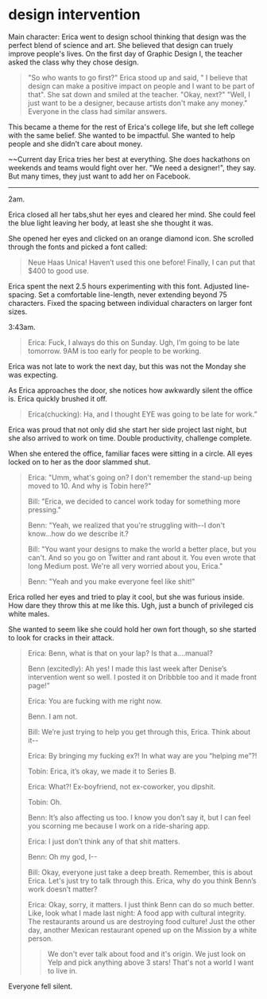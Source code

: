 # design intervention
Main character:
Erica went to design school thinking that design was the perfect blend of science and art. She believed that design can truely improve people's lives.
On the first day of Graphic Design I, the teacher asked the class why they chose design.

>"So who wants to go first?"
>Erica stood up and said, " I believe that design can make a positive impact on people and I want to be part of that".
>She sat down and smiled at the teacher.
>"Okay, next?"
>"Well, I just want to be a designer, because artists don't make any money."
Everyone in the class had similar answers.

This became a theme for the rest of Erica's college life, but she left college with the same belief. She wanted to be impactful. She wanted to help people and she didn't care about money.

~~Current day
Erica tries her best at everything. She does hackathons on weekends and teams would fight over her. "We need a designer!", they say. But many times, they just want to add her on Facebook.




----
2am.

Erica closed all her tabs,shut her eyes and cleared her mind. She could feel the blue light leaving her body, at least she she thought it was.

She opened her eyes and clicked on an orange diamond icon. She scrolled through the fonts and picked a font called:

> Neue Haas Unica! Haven’t used this one before! Finally, I can put that $400 to good use.

Erica spent the next 2.5 hours experimenting with this font. Adjusted line-spacing. Set a comfortable line-length, never extending beyond 75 characters. Fixed the spacing between individual characters on larger font sizes.

3:43am.

> Erica: Fuck, I always do this on Sunday. Ugh, I’m going to be late tomorrow. 9AM is too early for people to be working.

Erica was not late to work the next day, but this was not the Monday she was expecting.

As Erica approaches the door, she notices how awkwardly silent the office is. Erica quickly brushed it off.

> Erica(chucking): Ha, and I thought EYE was going to be late for work.”

Erica was proud that not only did she start her side project last night, but she also arrived to work on time. Double productivity, challenge complete.

When she entered the office, familiar faces were sitting in a circle. All eyes locked on to her as the door slammed shut.

> Erica: "Umm, what's going on? I don't remember the stand-up being moved to 10. And why is Tobin here?"
>
> Bill: "Erica, we decided to cancel work today for something more pressing."
>
> Benn: "Yeah, we realized that you're struggling with--I don't know...how do we describe it.?
>
> Bill: "You want your designs to make the world a better place, but you can't. And so you go on Twitter and rant about it. You even wrote that long Medium post. We're all very worried about you, Erica."
>
> Benn: "Yeah and you make everyone feel like shit!"

Erica rolled her eyes and tried to play it cool, but she was furious inside. How dare they throw this at me like this. Ugh, just a bunch of privileged cis white males.

She wanted to seem like she could hold her own fort though, so she started to look for cracks in their attack.

> Erica: Benn, what is that on your lap? Is that a....manual?
>
> Benn (excitedly): Ah yes! I made this last week after Denise’s intervention went so well. I posted it on Dribbble too and it made front page!”
>
> Erica: You are fucking with me right now.
>
> Benn. I am not.
>
> Bill: We’re just trying to help you get through this, Erica. Think about it--
>
> Erica: By bringing my fucking ex?! In what way are you “helping me”?!
>
> Tobin: Erica, it’s okay, we made it to Series B.
>
> Erica: What?! Ex-boyfriend, not ex-coworker, you dipshit.
>
> Tobin: Oh.
>
> Benn: It’s also affecting us too. I know you don’t say it, but I can feel you scorning me because I work on a ride-sharing app.
>
> Erica: I just don’t think any of that shit matters.
>
> Benn: Oh my god, I--
>
> Bill: Okay, everyone just take a deep breath. Remember, this is about Erica. Let's just try to talk through this. Erica, why do you think Benn’s work doesn’t matter?
>
> Erica: Okay, sorry, it matters. I just think Benn can do so much better. Like, look what I made last night: A food app with cultural integrity. The restaurants around us are destroying food culture! Just the other day, another Mexican restaurant opened up on the Mission by a white person.
>
> > We don't ever talk about food and it's origin. We just look on Yelp and pick anything above 3 stars! That's not a world I want to live in.

Everyone fell silent.
